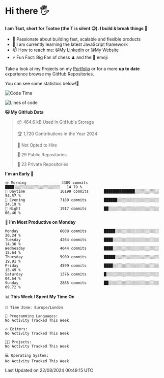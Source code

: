 # Hi there :raised_hand_with_fingers_splayed:
#### I am Tsot, short for Tsotne (the T is silent :wink:). I build & break things :space_invader:
- :telescope: Passionate about building fast, scalable and flexible products
- :seedling: I am currently learning the latest JavaScript framework 
- :mailbox: How to reach me: [@My LinkedIn](https://www.linkedin.com/in/tsotne-gvadzabia/) or [@My Website](https://tsotne.co.uk/contact)
- :zap: Fun Fact: Big Fan of chess ♟ and the 👾 emoji

Take a look at my Projects on my [Portfolio](https://tsotne.co.uk/) or for a more **up to date** experience browse my GitHub Repositories.

You can see some statistics below!:space_invader:
<!--START_SECTION:waka-->
![Code Time](http://img.shields.io/badge/Code%20Time-761%20hrs%202%20mins-blue)

![Lines of code](https://img.shields.io/badge/From%20Hello%20World%20I%27ve%20Written-11.4%20million%20lines%20of%20code-blue)

**🐱 My GitHub Data** 

> 📦 464.6 kB Used in GitHub's Storage 
 > 
> 🏆 1,720 Contributions in the Year 2024
 > 
> 🚫 Not Opted to Hire
 > 
> 📜 29 Public Repositories 
 > 
> 🔑 23 Private Repositories 
 > 
**I'm an Early 🐤** 

```text
🌞 Morning                4389 commits        ████░░░░░░░░░░░░░░░░░░░░░   14.79 % 
🌆 Daytime                16199 commits       ██████████████░░░░░░░░░░░   54.57 % 
🌃 Evening                7180 commits        ██████░░░░░░░░░░░░░░░░░░░   24.19 % 
🌙 Night                  1917 commits        ██░░░░░░░░░░░░░░░░░░░░░░░   06.46 % 
```
📅 **I'm Most Productive on Monday** 

```text
Monday                   6008 commits        █████░░░░░░░░░░░░░░░░░░░░   20.24 % 
Tuesday                  4264 commits        ████░░░░░░░░░░░░░░░░░░░░░   14.36 % 
Wednesday                4644 commits        ████░░░░░░░░░░░░░░░░░░░░░   15.64 % 
Thursday                 5909 commits        █████░░░░░░░░░░░░░░░░░░░░   19.91 % 
Friday                   4599 commits        ████░░░░░░░░░░░░░░░░░░░░░   15.49 % 
Saturday                 1376 commits        █░░░░░░░░░░░░░░░░░░░░░░░░   04.64 % 
Sunday                   2885 commits        ██░░░░░░░░░░░░░░░░░░░░░░░   09.72 % 
```


📊 **This Week I Spent My Time On** 

```text
🕑︎ Time Zone: Europe/London

💬 Programming Languages: 
No Activity Tracked This Week

🔥 Editors: 
No Activity Tracked This Week

🐱‍💻 Projects: 
No Activity Tracked This Week

💻 Operating System: 
No Activity Tracked This Week
```


 Last Updated on 22/08/2024 00:49:15 UTC
<!--END_SECTION:waka-->

